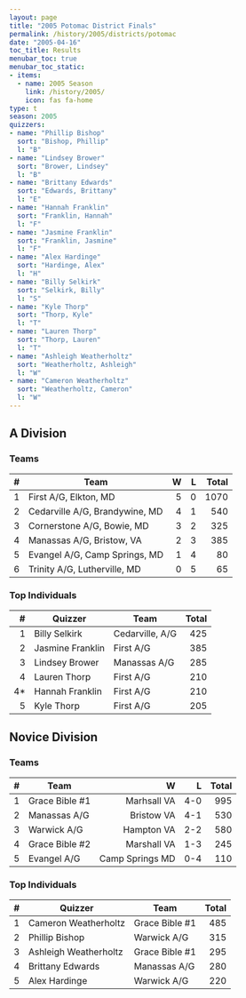 ```yaml
---
layout: page
title: "2005 Potomac District Finals"
permalink: /history/2005/districts/potomac
date: "2005-04-16"
toc_title: Results
menubar_toc: true
menubar_toc_static:
- items:
  - name: 2005 Season
    link: /history/2005/
    icon: fas fa-home
type: t
season: 2005
quizzers:
- name: "Phillip Bishop"
  sort: "Bishop, Phillip"
  l: "B"
- name: "Lindsey Brower"
  sort: "Brower, Lindsey"
  l: "B"
- name: "Brittany Edwards"
  sort: "Edwards, Brittany"
  l: "E"
- name: "Hannah Franklin"
  sort: "Franklin, Hannah"
  l: "F"
- name: "Jasmine Franklin"
  sort: "Franklin, Jasmine"
  l: "F"
- name: "Alex Hardinge"
  sort: "Hardinge, Alex"
  l: "H"
- name: "Billy Selkirk"
  sort: "Selkirk, Billy"
  l: "S"
- name: "Kyle Thorp"
  sort: "Thorp, Kyle"
  l: "T"
- name: "Lauren Thorp"
  sort: "Thorp, Lauren"
  l: "T"
- name: "Ashleigh Weatherholtz"
  sort: "Weatherholtz, Ashleigh"
  l: "W"
- name: "Cameron Weatherholtz"
  sort: "Weatherholtz, Cameron"
  l: "W"
---
```


## A Division

### Teams

|    # | Team                           |    W |    L | Total |
| ---: | ------------------------------ | ---: | ---: | ----: |
|    1 | First A/G, Elkton, MD          |    5 |    0 |  1070 |
|    2 | Cedarville A/G, Brandywine, MD |    4 |    1 |   540 |
|    3 | Cornerstone A/G, Bowie, MD     |    3 |    2 |   325 |
|    4 | Manassas A/G, Bristow, VA      |    2 |    3 |   385 |
|    5 | Evangel A/G, Camp Springs, MD  |    1 |    4 |    80 |
|    6 | Trinity A/G, Lutherville, MD   |    0 |    5 |    65 |

### Top Individuals

|    # | Quizzer          | Team            | Total |
| ---: | ---------------- | --------------- | ----: |
|    1 | Billy Selkirk    | Cedarville, A/G |   425 |
|    2 | Jasmine Franklin | First A/G       |   385 |
|    3 | Lindsey Brower   | Manassas A/G    |   285 |
|    4 | Lauren Thorp     | First A/G       |   210 |
|   4* | Hannah Franklin  | First A/G       |   210 |
|    5 | Kyle Thorp       | First A/G       |   205 |

## Novice Division

### Teams

|    # | Team           |               W |    L | Total |
| ---: | -------------- | --------------: | ---: | ----: |
|    1 | Grace Bible #1 |     Marhsall VA |  4-0 |   995 |
|    2 | Manassas A/G   |      Bristow VA |  4-1 |   530 |
|    3 | Warwick A/G    |      Hampton VA |  2-2 |   580 |
|    4 | Grace Bible #2 |     Marshall VA |  1-3 |   245 |
|    5 | Evangel A/G    | Camp Springs MD |  0-4 |   110 |

### Top Individuals

|    # | Quizzer               | Team           | Total |
| ---: | --------------------- | -------------- | ----: |
|    1 | Cameron Weatherholtz  | Grace Bible #1 |   485 |
|    2 | Phillip Bishop        | Warwick A/G    |   315 |
|    3 | Ashleigh Weatherholtz | Grace Bible #1 |   295 |
|    4 | Brittany Edwards      | Manassas A/G   |   280 |
|    5 | Alex Hardinge         | Warwick A/G    |   220 |